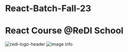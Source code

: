 # React-Batch-Fall-23
# React Course @ReDI School
![redi-logo-header](https://files.slack.com/files-pri/T0HN7F83D-F05QW7B5Y5Q/redi-logo-header.png)
![image info](images/redi-logo.png)


